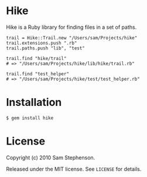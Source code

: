 Hike
====

Hike is a Ruby library for finding files in a set of paths.

    trail = Hike::Trail.new "/Users/sam/Projects/hike"
    trail.extensions.push ".rb"
    trail.paths.push "lib", "test"

    trail.find "hike/trail"
    # => "/Users/sam/Projects/hike/lib/hike/trail.rb"

    trail.find "test_helper"
    # => "/Users/sam/Projects/hike/test/test_helper.rb"

# Installation

    $ gem install hike

# License

Copyright (c) 2010 Sam Stephenson.

Released under the MIT license. See `LICENSE` for details.
